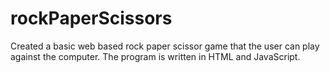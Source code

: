 # rockPaperScissors

Created a basic web based rock paper scissor game that the user can play against the computer. The program is written in HTML and JavaScript.
